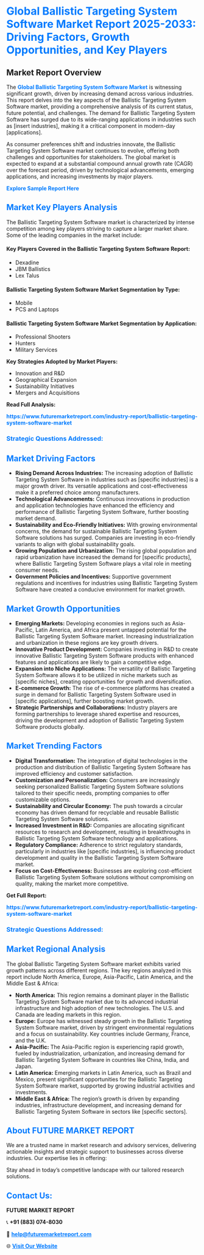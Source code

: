 <h1 style="color: #007BFF;">Global Ballistic Targeting System Software Market Report 2025-2033: Driving Factors, Growth Opportunities, and Key Players</h1>

<section id="overview">
<h2>Market Report Overview</h2>
<p>The <a href="https://www.futuremarketreport.com/industry-report/ballistic-targeting-system-software-market" style="color: #007BFF; text-decoration: none;"><strong>Global Ballistic Targeting System Software Market</strong></a> is witnessing significant growth, driven by increasing demand across various industries. This report delves into the key aspects of the Ballistic Targeting System Software market, providing a comprehensive analysis of its current status, future potential, and challenges. The demand for Ballistic Targeting System Software has surged due to its wide-ranging applications in industries such as [insert industries], making it a critical component in modern-day [applications].</p>
<p>As consumer preferences shift and industries innovate, the Ballistic Targeting System Software market continues to evolve, offering both challenges and opportunities for stakeholders. The global market is expected to expand at a substantial compound annual growth rate (CAGR) over the forecast period, driven by technological advancements, emerging applications, and increasing investments by major players.</p>
</section>

<section id="overview">
<p><a href="https://www.futuremarketreport.com/request-sample/reportId=63988" style="color: #007BFF; text-decoration: none;"><strong>Explore Sample Report Here</strong></a></p>
</section>

<section id="key-players">
<h2 style="color: #007BFF;">Market Key Players Analysis</h2>
<p>The Ballistic Targeting System Software market is characterized by intense competition among key players striving to capture a larger market share. Some of the leading companies in the market include:</p>
<h4>Key Players Covered in the Ballistic Targeting System Software Report:</h4>
<ul><li>Dexadine</li><li>JBM Ballistics</li><li>Lex Talus</li></ul>
<h4>Ballistic Targeting System Software Market Segmentation by Type:</h4>
<ul><li>Mobile</li><li>PCS and Laptops</li></ul>

<h4>Ballistic Targeting System Software Market Segmentation by Application:</h4>
<ul><li>Professional Shooters</li><li>Hunters</li><li>Military Services</li></ul>
<p><strong>Key Strategies Adopted by Market Players:</strong></p>
<ul>
<li>Innovation and R&D</li>
<li>Geographical Expansion</li>
<li>Sustainability Initiatives</li>
<li>Mergers and Acquisitions</li>
</ul>
</section>

<section>
<p><strong>Read Full Analysis: </strong></p><a href="https://www.futuremarketreport.com/industry-report/ballistic-targeting-system-software-market" style="color: #007BFF; text-decoration: none;"><strong>https://www.futuremarketreport.com/industry-report/ballistic-targeting-system-software-market</strong></a>
<h3 style="color: #007BFF;">Strategic Questions Addressed:</h3>
</section>

<section id="driving-factors">
<h2 style="color: #007BFF;">Market Driving Factors</h2>
<ul>
<li><strong>Rising Demand Across Industries:</strong> The increasing adoption of Ballistic Targeting System Software in industries such as [specific industries] is a major growth driver. Its versatile applications and cost-effectiveness make it a preferred choice among manufacturers.</li>
<li><strong>Technological Advancements:</strong> Continuous innovations in production and application technologies have enhanced the efficiency and performance of Ballistic Targeting System Software, further boosting market demand.</li>
<li><strong>Sustainability and Eco-Friendly Initiatives:</strong> With growing environmental concerns, the demand for sustainable Ballistic Targeting System Software solutions has surged. Companies are investing in eco-friendly variants to align with global sustainability goals.</li>
<li><strong>Growing Population and Urbanization:</strong> The rising global population and rapid urbanization have increased the demand for [specific products], where Ballistic Targeting System Software plays a vital role in meeting consumer needs.</li>
<li><strong>Government Policies and Incentives:</strong> Supportive government regulations and incentives for industries using Ballistic Targeting System Software have created a conducive environment for market growth.</li>
</ul>
</section>

<section id="growth-opportunities">
<h2 style="color: #007BFF;">Market Growth Opportunities</h2>
<ul>
<li><strong>Emerging Markets:</strong> Developing economies in regions such as Asia-Pacific, Latin America, and Africa present untapped potential for the Ballistic Targeting System Software market. Increasing industrialization and urbanization in these regions are key growth drivers.</li>
<li><strong>Innovative Product Development:</strong> Companies investing in R&D to create innovative Ballistic Targeting System Software products with enhanced features and applications are likely to gain a competitive edge.</li>
<li><strong>Expansion into Niche Applications:</strong> The versatility of Ballistic Targeting System Software allows it to be utilized in niche markets such as [specific niches], creating opportunities for growth and diversification.</li>
<li><strong>E-commerce Growth:</strong> The rise of e-commerce platforms has created a surge in demand for Ballistic Targeting System Software used in [specific applications], further boosting market growth.</li>
<li><strong>Strategic Partnerships and Collaborations:</strong> Industry players are forming partnerships to leverage shared expertise and resources, driving the development and adoption of Ballistic Targeting System Software products globally.</li>
</ul>
</section>

<section id="trending-factors">
<h2 style="color: #007BFF;">Market Trending Factors</h2>
<ul>
<li><strong>Digital Transformation:</strong> The integration of digital technologies in the production and distribution of Ballistic Targeting System Software has improved efficiency and customer satisfaction.</li>
<li><strong>Customization and Personalization:</strong> Consumers are increasingly seeking personalized Ballistic Targeting System Software solutions tailored to their specific needs, prompting companies to offer customizable options.</li>
<li><strong>Sustainability and Circular Economy:</strong> The push towards a circular economy has driven demand for recyclable and reusable Ballistic Targeting System Software solutions.</li>
<li><strong>Increased Investment in R&D:</strong> Companies are allocating significant resources to research and development, resulting in breakthroughs in Ballistic Targeting System Software technology and applications.</li>
<li><strong>Regulatory Compliance:</strong> Adherence to strict regulatory standards, particularly in industries like [specific industries], is influencing product development and quality in the Ballistic Targeting System Software market.</li>
<li><strong>Focus on Cost-Effectiveness:</strong> Businesses are exploring cost-efficient Ballistic Targeting System Software solutions without compromising on quality, making the market more competitive.</li>
</ul>
</section>

<section>
<p><strong>Get Full Report: </strong></p><a href="https://www.futuremarketreport.com/industry-report/ballistic-targeting-system-software-market" style="color: #007BFF; text-decoration: none;"><strong>https://www.futuremarketreport.com/industry-report/ballistic-targeting-system-software-market</strong></a>
<h3 style="color: #007BFF;">Strategic Questions Addressed:</h3>
</section>


<section id="regional-analysis">
<h2 style="color: #007BFF;">Market Regional Analysis</h2>
<p>The global Ballistic Targeting System Software market exhibits varied growth patterns across different regions. The key regions analyzed in this report include North America, Europe, Asia-Pacific, Latin America, and the Middle East & Africa:</p>
<ul>
<li><strong>North America:</strong> This region remains a dominant player in the Ballistic Targeting System Software market due to its advanced industrial infrastructure and high adoption of new technologies. The U.S. and Canada are leading markets in this region.</li>
<li><strong>Europe:</strong> Europe has witnessed steady growth in the Ballistic Targeting System Software market, driven by stringent environmental regulations and a focus on sustainability. Key countries include Germany, France, and the U.K.</li>
<li><strong>Asia-Pacific:</strong> The Asia-Pacific region is experiencing rapid growth, fueled by industrialization, urbanization, and increasing demand for Ballistic Targeting System Software in countries like China, India, and Japan.</li>
<li><strong>Latin America:</strong> Emerging markets in Latin America, such as Brazil and Mexico, present significant opportunities for the Ballistic Targeting System Software market, supported by growing industrial activities and investments.</li>
<li><strong>Middle East & Africa:</strong> The region’s growth is driven by expanding industries, infrastructure development, and increasing demand for Ballistic Targeting System Software in sectors like [specific sectors].</li>
</ul>
</section>

<footer>
<h2 style="color: #007BFF;">About FUTURE MARKET REPORT</h2>
<p>We are a trusted name in market research and advisory services, delivering actionable insights and strategic support to businesses across diverse industries. Our expertise lies in offering:</p>

<p>Stay ahead in today’s competitive landscape with our tailored research solutions.</p>

<h2 style="color: #007BFF;">Contact Us:</h2>
<p><strong>FUTURE MARKET REPORT</strong></p>
<p>📞 <strong>+91 (883) 074-8030</strong></p>
<p>📧 <strong><a href="mailto:help@futuremarketreport.com" style="color: #007BFF;">help@futuremarketreport.com</a></strong></p>
<p>🌐 <strong><a href="https://www.futuremarketreport.com/" style="color: #007BFF;">Visit Our Website</a></strong></p>
</footer>